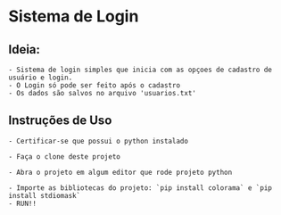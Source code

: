 # Sistema de Login

## Ideia:
	- Sistema de login simples que inicia com as opçoes de cadastro de usuário e login.
	- O Login só pode ser feito após o cadastro
	- Os dados são salvos no arquivo 'usuarios.txt'


## Instruções de Uso
 
	- Certificar-se que possui o python instalado
	
	- Faça o clone deste projeto
	
	- Abra o projeto em algum editor que rode projeto python
	
	- Importe as bibliotecas do projeto: `pip install colorama` e `pip install stdiomask`	
	- RUN!!
  
